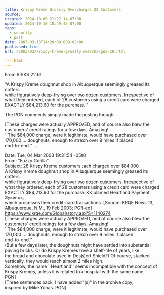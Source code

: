 ```yaml
---
title: Krispy Kreme Grossly Overcharges 28 Customers
source: 
created: 2024-10-06 21:27:14-07:00
updated: 2024-10-10 10:49:43-07:00
tags:
  - security
  - post
date: 2003-03-13T14:20:00.000-08:00
published: true
url: /2003/03/krispy-kreme-grossly-overcharges-28.html

---.html
---
```



From RISKS 22.61.  
  
"A Krispy Kreme doughnut shop in Albuquerque seemingly greased its coffers  
while figuratively deep-frying over two dozen customers. Irrespective of  
what they ordered, each of 28 customers using a credit card were charged  
EXACTLY $84,213.60 for the purchase. "  
  
The PGN comments simply made the posting though:  
  
\[These charges were actually APPROVED, and of course also blew the  
customers' credit ratings for a few days. Amazing!  
\`\`The $84,000 charge, were it legitimate, would have purchased over  
170,000 ... doughnuts, enough to stretch over 9 miles if placed  
end-to-end.'' ...  
  
Date: Tue, 04 Mar 2003 19:31:54 -0500  
From: "Fuzzy Gorilla"  
Subject: 28 Krispy Kreme customers each charged over $84,000  
A Krispy Kreme doughnut shop in Albuquerque seemingly greased its coffers  
while figuratively deep-frying over two dozen customers. Irrespective of  
what they ordered, each of 28 customers using a credit card were charged  
EXACTLY $84,213.60 for the purchase. KK blamed Heartland Payment Systems,  
which processes their credit-card transactions. \[Source: KRQE News 13,  
Albuquerque, N.M., 19 Feb 2003; PGN-ed\]  
https://www.krqe.com/Global/story.asp?S=1140274  
\[These charges were actually APPROVED, and of course also blew the  
customers' credit ratings for a few days. Amazing!  
\`\`The $84,000 charge, were it legitimate, would have purchased over  
170,000 ... doughnuts, enough to stretch over 9 miles if placed  
end-to-end.''  
(But a few days later, the doughnuts might have settled into substantial  
paving bricks. Or do Krispy Kremes have a shelf-life of years, like  
the bread and chocolate used in Des(s)ert Shield?) Of course, stacked  
vertically, they would reach almost 2 miles high.  
Somehow, the name \`\`Heartland'' seems incompatible with the concept of  
Krispy Kremes, unless it is related to a hospital with the same name.  
PGN\]  
\[Three sentences back, I have added "(s)" in the archive copy,  
inspired by Mike Yuhas. PGN\]